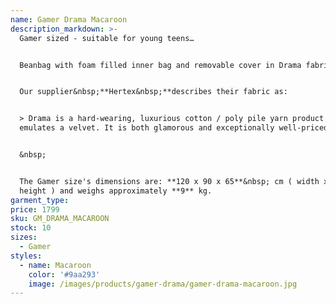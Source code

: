 ```yaml
---
name: Gamer Drama Macaroon
description_markdown: >-
  Gamer sized - suitable for young teens…


  Beanbag with foam filled inner bag and removable cover in Drama fabric.&nbsp;


  Our supplier&nbsp;**Hertex&nbsp;**describes their fabric as:


  > Drama is a hard-wearing, luxurious cotton / poly pile yarn product that
  emulates a velvet. It is both glamorous and exceptionally well-priced.


  &nbsp;


  The Gamer size's dimensions are: **120 x 90 x 65**&nbsp; cm ( width x depth x
  height ) and weighs approximately **9** kg.
garment_type:
price: 1799
sku: GM_DRAMA_MACAROON
stock: 10
sizes:
  - Gamer
styles:
  - name: Macaroon
    color: '#9aa293'
    image: /images/products/gamer-drama/gamer-drama-macaroon.jpg
---
```

